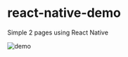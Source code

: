 # react-native-demo
Simple 2 pages using React Native

![demo](https://user-images.githubusercontent.com/30900576/30178943-bdd99938-93d8-11e7-8b1c-75fb95d73522.PNG)
